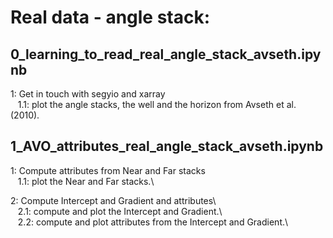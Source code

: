 # Real data - angle stack:

## 0_learning_to_read_real_angle_stack_avseth.ipynb

  1: Get in touch with segyio and xarray\
  &nbsp;&nbsp;&nbsp;1.1: plot the angle stacks, the well and the horizon from Avseth et al. (2010).
  
## 1_AVO_attributes_real_angle_stack_avseth.ipynb

  1: Compute attributes from Near and Far stacks\
  &nbsp;&nbsp;&nbsp;1.1: plot the Near and Far stacks.\
  
  2: Compute Intercept and Gradient and attributes\  
  &nbsp;&nbsp;&nbsp;2.1: compute and plot the Intercept and Gradient.\  
  &nbsp;&nbsp;&nbsp;2.2: compute and plot attributes from the Intercept and Gradient.\  
